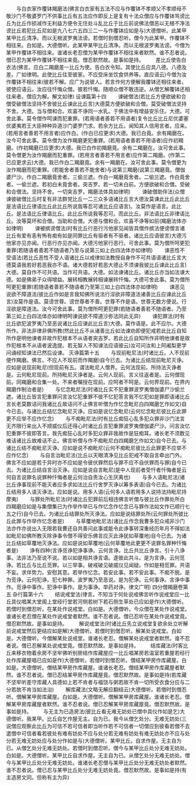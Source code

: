<!-- { "loadSidebar": true } -->
　　与白衣家作覆钵羯磨法(佛言白衣家有五法不应与作覆钵不孝顺父不孝顺母不敬沙门不敬婆罗门不供事比丘有五法应作即反上是复有十法众僧应与作覆钵骂谤比丘为比丘作损减作无利益方便令无住处斗乱比丘于比丘前说佛法僧恶以无根不净法谤比丘若犯比丘尼如是九八七六五四三二一与作覆钵应如是与)大德僧听。此某甲某甲比丘清净。而以无根波罗夷法谤。若僧时到僧忍听。僧今为此某甲。作覆钵不相往来。白如是。大德僧听。此某甲某甲比丘清净。而以无根波罗夷法谤。今僧为某甲作覆钵不相往来。谁诸长老忍僧为某甲作覆钵不相往来者默然。谁不忍者说。僧已忍为某甲作覆钵不相往来竟。僧忍默然故。是事如是持。
　　差比丘使告白衣法(佛言。应白二羯磨差一比丘为使。告白衣令知。其使比丘应具八德。八德及差。广如律明。此使比丘往至彼家。不应受床坐饮食供养等。直应语云)今僧为汝作覆钵不相往来(彼若不解。应广为说彼人。若言作何方便解我覆钵还相往来者。彼使应语云。汝应往忏悔众僧。彼若忏悔。随顺众僧不敢违逆。从僧乞解覆钵还相往来者。僧应为解。解文如律)
设谏篇第十四
　　谏破僧法(若比丘方便欲破和合僧受破僧法坚持不舍彼比丘谏此比丘言)大德莫方便欲破和合僧。莫受破僧法坚持不舍。大德。当与僧和合。欢喜不诤同一水乳。于佛法中有增益安乐住。大德。可舍此事。莫令僧作呵谏而犯重罪。(若用语者善若不用语者)复令比丘比丘尼优婆塞优婆夷若王大臣种种异道沙门婆罗门求。若余方比丘。闻知其人信用言者。应来。(若用言者善若不用言者)应作白。(作白已应更求)大德。我已白竟。余有羯磨在。汝今可舍此事。莫令僧为汝作羯磨更犯重罪。(若用语者善若不用语者)应作初羯磨。(作初羯磨已应更求)大德。我已白作初羯磨竟。余有二羯磨在。汝可舍此事。莫令僧更为汝作羯磨而犯重罪。(若用言者善若不用言者)应作第二羯磨。(作第二已应更求云)大德。我已作白二羯磨竟。余有一羯磨在。汝可舍此事。莫令僧更为汝作羯磨而犯重罪。(若能舍者善若不能舍者)与说第三羯磨(说第三羯磨竟。僧伽婆尸沙。作白二羯磨竟舍者。三偷兰遮。作白一羯磨竟舍者。二偷兰遮。作白竟舍者。一偷兰遮。若初白未竟舍者。突吉罗。若一切未白前。方便欲破和合僧。受破和合僧法。坚持不舍。一切突吉罗。羯磨法体具如律明)
　　谏破僧助伴法(众僧谏彼破僧比丘时复有非法群党比丘一二三众多语诸比丘言大德汝莫谏此比丘此比丘是法语比丘律语比丘此比丘所说我等忍可诸比丘应语言)。汝莫作是语言。此比丘。是法语比丘律语比丘。此比丘所说我等忍可。而此比丘。非法语比丘非律语比丘。汝等莫坏和合僧。当助和合僧。大德与僧和合。欢喜不诤等如前(羯磨法体亦如律明)
　　谏被摈谤僧法(时有比丘行恶行污他家见闻皆具僧作摈法便谤僧言诸比丘有爱有恚有怖有痴有如是同罪比丘有驱者有不驱者。诸比丘应语彼言)大德污他家亦见亦闻。行恶行亦见亦闻。大德污他家行恶行。可舍此事。莫为僧所呵更犯重罪(若随语者善若不随语者乃至与说第三如上白四法体亦如律明)
　　谏恶性不受语法(若比丘恶性不受人语诸比丘以戒律如法教授自身作不可共语语诸比丘言大德莫语我若好若恶我亦不语。诸大德若好若恶大德止不须谏我彼比丘谏此比丘言)大德。莫自作不可共语。当作可共语。大德。如法谏诸比丘。诸比丘亦当如法谏大德。如是佛弟子众得增益。展转相教展转相谏展转忏悔。大德可舍此事。莫为僧所呵更犯重罪(若随语者善若不随语者乃至第三如上白四法体亦如律明)
　　谏恶见说欲不障道法(彼比丘作如是言我知佛所说法行淫欲非障道法诸善比丘应谏此比丘言)汝莫作是语。莫谤世尊。谤世尊者不善。世尊不作是语。世尊无数方便说。行淫欲是障道法。汝今可舍此事。莫为僧所呵更犯罪(若随语者善若不随语者。乃至第三如上白四法体亦如律明呵谏说欲不障道沙弥法同此无异)
　　谏犯罪法(时有比丘欲犯波罗夷乃至恶说诸比丘应谏此比丘言)大德。莫作语是。此不应尔。大德所作。非法非律非佛所教(然此比丘不从诸善比丘如法谏劝即便犯戒若此比丘自知所作是明他谏者非故作犯根本不从语者突吉罗。若此比丘自知所作非明他谏者是故作犯根本不从语者波逸提。若无智人不知谏法应语彼云)汝可问汝和上阿阇梨更学问诵经知谏法已然后设谏。
灭诤篇第十五
　　与现前毗尼法(时诸比丘。人不现前便作羯磨。佛言。不应人不现前而作羯磨)自今已去。为诸比丘结现前毗尼灭诤。应如是说现前毗尼(但现前有五。谓法毗尼人僧界。云何法现前。所持法灭诤者是。云何毗尼现前。所持毗尼灭诤者是。云何人现前。言义往返者是。云何僧现前。同羯磨和合集一处。不来者嘱授在现前。应呵者不呵是。云何界现前。在界内羯磨作制治者是)
　　与忆念毗尼法(时诸比丘实不犯重罪波罗夷僧伽婆尸沙偷兰遮。诸比丘皆言犯重罪问言汝忆犯重罪不彼不忆犯答言我不忆犯如是罪即语诸比丘言长老莫数诘问我诸比丘故诘问不止佛言听僧为作忆念毗尼白四羯磨乞作如文)自今已去。与诸比丘结忆念毗尼灭诤。应如是说忆念毗尼(云何忆念毗尼彼比丘此罪更不应举不应作忆念)
　　与不痴毗尼法(时有比丘痴狂心乱多犯众罪非沙门法言无齐限行来出入不顺威仪后还得心时诸比丘言犯重罪波罗夷僧伽婆尸沙。问言汝忆犯重罪不彼即答言。我先痴狂心乱时多犯众罪非我故作是狂痴耳。诸长老不须数见难诘诸比丘故难诘不止。佛言听僧与作不痴毗尼白四羯磨乞作如文)自今已去。与诸比丘结不痴毗尼灭诤。应如是说不痴毗尼(云何不痴毗尼彼比丘此罪更不应举不应作忆念)
　　与自言治毗尼法(比丘以天眼清净见比丘犯戒不取自言牵出门外。佛言不应如是若于异时亦不应如是令彼伏罪然后与罪不应不自伏罪而与罪)自今已去。为诸比丘结自言治灭诤。应如是说自言毗尼(是中人现前者受忏者忏悔者是云何自言说罪名说罪种忏悔者是云何治自责汝心生厌离也)
　　与多人语毗尼法(诸比丘诤事现前不能灭者应多求如法比丘行舍罗灭诤以筹多表语)自今已去。为诸比丘结用多人语灭诤法。应如是说。用多人语(云何多人语若用多人说持法持毗尼持摩夷)
　　与罪处所毗尼法(时诸比丘犯罪前后相违佛言听僧与彼比丘作罪处所白四羯磨应如是与集僧集已为作举作举已与作忆念作忆念已与罪作法如文作已顺行七五之行)自今已去。为诸比丘结罪处所灭诤法。应如是说结罪处所(云何罪处所彼比丘此罪与作举作忆念者是)
　　与草覆地毗尼法(诸比丘作念我曹多犯众戒非沙门法亦作亦说出入无限若我曹还自共善问此事或能令此诤事转深重经历年月不得如法如毗尼如佛所教灭除诤事令僧不得安乐佛言应灭此诤犹如草覆地)自今已去。为诸比丘结如草覆地灭诤法。应如是说如草覆地(云何草覆地此更更不说罪名罪种忏悔者是)
　　诤有四种(言诤觅诤犯诤事诤。云何言诤。比丘共比丘诤言。引十八诤事。法非法乃至说不说。若以如是相共诤言语。遂彼此共斗。是为言诤。云何觅诤。若比丘与比丘觅罪。以三举事。破戒破见破威仪见闻疑。作如是相觅罪。共语不妄。求伴势力。安慰其意。若举作忆念。若安此事。若不安此事。不痴不脱。是为觅诤。云何犯诤。犯七种罪。波罗夷乃至恶说。是为犯诤。云何事诤。言诤中事作。觅诤中事作。犯诤中事作。是为事诤。举药对诤。律文广明)
四分僧羯磨卷第五
杂行篇第十六
　　结说戒堂法(律言。不知当于何处说戒佛言听作说戒堂应一比丘具仪唱某大堂阁上堂经行堂若河侧若树下若石侧生草处已应如是作)大德僧听。若僧时到僧忍听。在某处作说戒堂。白如是。大德僧听。今众僧在某处作说戒堂。谁诸长老忍僧在某处作说戒堂者默然。谁不忍者说。僧已忍听在某处作说戒堂竟。僧忍默然故。是事如是持。
　　解说戒堂法(时诸比丘先立说戒堂复欲余处立听解前说戒堂然后更结应如是解)大德僧听。若僧时到僧忍听。解某处说戒堂。白如是。大德僧听。今僧解某处说戒堂。谁诸长老忍。僧解某处说戒堂者默然。谁不忍者说。僧已忍解某处说戒堂竟。僧忍默然故。是事如是持。
　　结库藏法(时客比丘来移衣物着余房不坚牢佛听别房结作库藏屋应一比丘唱某房若温室若重屋若经行处作库藏屋唱已应如是作)大德僧听。若僧时到僧忍听。僧结某甲房作库藏屋。白如是。大德僧听。僧结某甲房作库藏屋。谁诸长老忍。僧结某甲房作库藏屋者默然。谁不忍者说。僧已忍结某甲房作库藏屋竟。僧忍默然故。是事如是持(若库藏不坚牢听差守库藏人具德如上若不肯者与福饶与粥若故不肯一切所受衣食分应与二分若故不肯当如法治)
　　解库藏法(文略无解应翻结云)大德僧听。若僧时到僧忍听。僧解某甲房库藏屋。白如是。大德僧听。僧解某甲房库藏屋。谁诸长老忍。僧解某甲房库藏屋者默然。谁不忍者说。僧已忍解某甲房库藏屋竟。僧忍默然故。是事如是持。
　　与无主为已造房法(彼比丘看无难无妨处已僧中具仪作如是乞)大德僧听。我某甲。比丘自乞作屋无主。自为已。我今从僧乞处分。无难无妨处(三说僧应观察此比丘为可信不若可信者即当听作若不可信者一切僧应到彼看若僧不去遣僧中可信者看若彼处有难有妨处不应与处分若无难有妨处有难无妨处亦不应与处分若无难无妨处应与处分作如是与)大德僧听。某甲比丘。自求作屋。无主自为已。从僧乞处分无难无妨处。若僧时到僧忍听。僧今与某甲比丘处分无难无妨处。白如是。大德僧听。某甲比丘自求作屋。无主自为已。从僧乞处分无难无妨处。僧今与某甲比丘处分无难无妨处。谁诸长老忍僧与某甲比丘处分无难无妨处者默然。谁不忍者说。僧已忍与某甲比丘处分无难无妨处竟。僧忍默然故。是事如是持(有主造房文同。但称有主为异)
